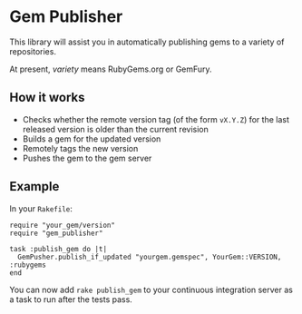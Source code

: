 Gem Publisher
=============

This library will assist you in automatically publishing gems to a variety of
repositories.

At present, *variety* means RubyGems.org or GemFury.

How it works
------------

* Checks whether the remote version tag (of the form `vX.Y.Z`) for the last
  released version is older than the current revision
* Builds a gem for the updated version
* Remotely tags the new version
* Pushes the gem to the gem server

Example
-------

In your `Rakefile`:

    require "your_gem/version"
    require "gem_publisher"

    task :publish_gem do |t|
      GemPusher.publish_if_updated "yourgem.gemspec", YourGem::VERSION, :rubygems
    end

You can now add `rake publish_gem` to your continuous integration server as a
task to run after the tests pass.
